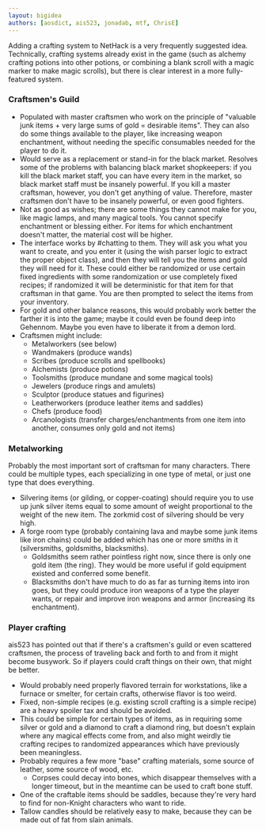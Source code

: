 ```yaml
---
layout: bigidea
authors: [aosdict, ais523, jonadab, mtf, ChrisE]
---
```


Adding a crafting system to NetHack is a very frequently suggested idea. Technically, crafting systems already exist in the game (such as alchemy crafting potions into other potions, or combining a blank scroll with a magic marker to make magic scrolls), but there is clear interest in a more fully-featured system.

### Craftsmen's Guild
* Populated with master craftsmen who work on the principle of "valuable junk items + very large sums of gold = desirable items". They can also do some things available to the player, like increasing weapon enchantment, without needing the specific consumables needed for the player to do it.
* Would serve as a replacement or stand-in for the black market. Resolves some of the problems with balancing black market shopkeepers: if you kill the black market staff, you can have every item in the market, so black market staff must be insanely powerful. If you kill a master craftsman, however, you don't get anything of value. Therefore, master craftsmen don't have to be insanely powerful, or even good fighters.
* Not as good as wishes; there are some things they cannot make for you, like magic lamps, and many magical tools. You cannot specify enchantment or blessing either. For items for which enchantment doesn't matter, the material cost will be higher.
* The interface works by #chatting to them. They will ask you what you want to create, and you enter it (using the wish parser logic to extract the proper object class), and then they will tell you the items and gold they will need for it. These could either be randomized or use certain fixed ingredients with some randomization or use completely fixed recipes; if randomized it will be deterministic for that item for that craftsman in that game. You are then prompted to select the items from your inventory.
* For gold and other balance reasons, this would probably work better the farther it is into the game; maybe it could even be found deep into Gehennom. Maybe you even have to liberate it from a demon lord.
* Craftsmen might include:
  * Metalworkers (see below)
  * Wandmakers (produce wands)
  * Scribes (produce scrolls and spellbooks)
  * Alchemists (produce potions)
  * Toolsmiths (produce mundane and some magical tools)
  * Jewelers (produce rings and amulets)
  * Sculptor (produce statues and figurines)
  * Leatherworkers (produce leather items and saddles)
  * Chefs (produce food)
  * Arcanologists (transfer charges/enchantments from one item into another, consumes only gold and not items)

### Metalworking
Probably the most important sort of craftsman for many characters. There could be multiple types, each specializing in one type of metal, or just one type that does everything.
* Silvering items (or gilding, or copper-coating) should require you to use up junk silver items equal to some amount of weight proportional to the weight of the new item. The zorkmid cost of silvering should be very high.
* A forge room type (probably containing lava and maybe some junk items like iron chains) could be added which has one or more smiths in it (silversmiths, goldsmiths, blacksmiths).
  * Goldsmiths seem rather pointless right now, since there is only one gold item (the ring). They would be more useful if gold equipment existed and conferred some benefit.
  * Blacksmiths don't have much to do as far as turning items into iron goes, but they could produce iron weapons of a type the player wants, or repair and improve iron weapons and armor (increasing its enchantment).

### Player crafting
ais523 has pointed out that if there's a craftsmen's guild or even scattered craftsmen, the process of traveling back and forth to and from it might become busywork. So if players could craft things on their own, that might be better.
* Would probably need properly flavored terrain for workstations, like a furnace or smelter, for certain crafts, otherwise flavor is too weird.
* Fixed, non-simple recipes (e.g. existing scroll crafting is a simple recipe) are a heavy spoiler tax and should be avoided.
* This could be simple for certain types of items, as in requiring some silver or gold and a diamond to craft a diamond ring, but doesn't explain where any magical effects come from, and also might weirdly tie crafting recipes to randomized appearances which have previously been meaningless.
* Probably requires a few more "base" crafting materials, some source of leather, some source of wood, etc.
  * Corpses could decay into bones, which disappear themselves with a longer timeout, but in the meantime can be used to craft bone stuff.
* One of the craftable items should be saddles, because they're very hard to find for non-Knight characters who want to ride.
* Tallow candles should be relatively easy to make, because they can be made out of fat from slain animals.

